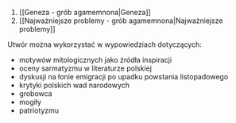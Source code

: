 1. [[Geneza - grób agamemnona|Geneza]]
2. [[Najważniejsze problemy - grób agamemnona|Najważniejsze problemy]]

Utwór można wykorzystać w wypowiedziach dotyczących:
- motywów mitologicznych jako źródła inspiracji
- oceny sarmatyzmu w literaturze polskiej
- dyskusji na łonie emigracji po upadku powstania listopadowego
- krytyki polskich wad narodowych
- grobowca
- mogiły
- patriotyzmu
